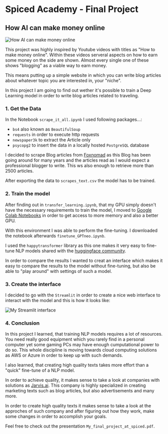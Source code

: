 # Spiced Academy - Final Project
## How AI can make money online

![How AI can make money online](https://github.com/MichaMichalski/spiced-final-project/raw/main/pics/How_to_Make_Money_online.png "How AI can make money online")

This project was highly inspired by Youtube videos with titles as "How to make money online".
Within these videos serveral aspects on how to earn some money on the side are shown. Almost every single one of these shows "blogging" as a viable way to earn money.

This means putting up a simple website in which you can write blog articles about whatever topic you are interested in, your "niche".

In this project I am going to find out wether it's possible to train a Deep Learning model in order to write blog articles related to traveling.

### 1. Get the Data

In the Notebook `scrape_it_all.ipynb` I used following packages...:

  * `bs4` also known as `BeautifulSoup`
  * `requests` in order to execute http requests
  * `newspaper3k` to extract the Article only
  * `psycopg2` to insert the data in a locally hosted `PostgreSQL` database

I decided to scrape Blog articles from [Foxnomad](https://foxnomad.com) as this Blog has been going around for many years and the articles read as I would expect a professional blogger to write. This ws also enough to retrieve more than 2500 articles.

After exporting the data to `scrapes_text.csv` the model has to be trained.

### 2. Train the model

After finding out in `transfer_learning.ipynb`, that my GPU simply doesn't have the necessary requirements to train the model, I moved to [Google Colab Notebooks](https://colab.research.google.com/) in order to get access to more memory and also a better GPU.

With this environment I was able to perform the fine-tuning. I downloaded the notebook afterwards `finetune_GPTneo.ipynb`.

I used the `happytransformer` library as this one makes it very easy to fine-tune NLP models shared with the [huggingface community](https://huggingface.co/).

In order to compare the results I wanted to creat an interface which makes it easy to compare the results to the model without fine-tuning, but also be able to "play around" with settings of such a model.

### 3. Create the interface

I decided to go with the `Streamlit` in order to create a nice web interface to interact with the model and this is how it looks like:

![My Streamlit interface](https://github.com/MichaMichalski/spiced-final-project/raw/main/pics/mymodel_3beams.JPG "My Streamlit interface")

### 4. Conclusion

In this project I learned, that training NLP models requires a lot of resources. You need really good equipment which you rarely find in a personal computer yet some gaming PCs may have enough cumputational power to do so.
This whole discipline is moving towards cloud computing solutions as AWS or Azure in order to keep up with such demands.

I also learned, that creating high quality texts takes more effort than a "quick" fine-tune of a NLP model.

In order to achieve quality, it makes sense to take a look at companies with solutions as [Jarvis.ai](https://www.jarvis.ai/). This company is highly specialized in creating marketing texts such as blog articles, but also advertisements and many more.

In order to create high quality texts it makes sense to take a look at the approches of such company and after figuring out how they work, make some changes in order to accomplish your goals.

Feel free to check out the presentation `My_final_project_at_spiced.pdf`.